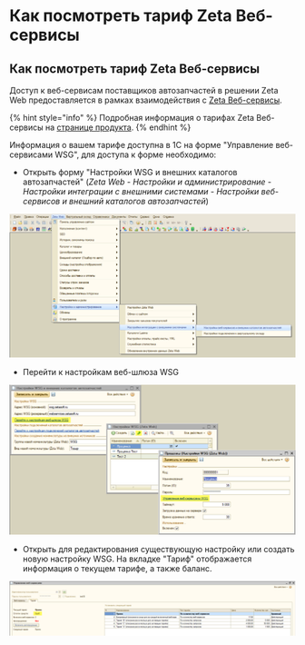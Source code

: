 # Как посмотреть тариф Zeta Веб-сервисы

## Как посмотреть тариф Zeta Веб-сервисы

Доступ к веб-сервисам поставщиков автозапчастей в решении Zeta Web предоставляется в рамках взаимодействия с [Zeta Веб-сервисы](https://www.zetasoft.ru/products-zeta-webservices/).

{% hint style="info" %}
Подробная информация о тарифах Zeta Веб-сервисы на [странице продукта](https://www.zetasoft.ru/products-zeta-webservices/).
{% endhint %}

Информация о вашем тарифе доступна в 1С на форме "Управление веб-сервисами WSG", для доступа к форме необходимо:

* Открыть форму "Настройки WSG и внешних каталогов автозапчастей" \(_Zeta Web - Настройки и администрирование - Настройки интеграции с внешними системами - Настройки веб-сервисов и внешний каталогов автозапчастей_\)

![](../.gitbook/assets/image%20%28159%29.png)

* Перейти к настройкам веб-шлюза WSG

![](../.gitbook/assets/image%20%2852%29.png)

* Открыть для редактирования существующую настройку или создать новую настройку WSG. На вкладке "Тариф" отображается информация о текущем тарифе, а также баланс.

![](../.gitbook/assets/image%20%2820%29.png)

